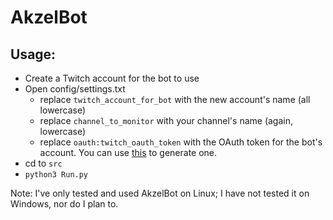 # AkzelBot


## Usage:

- Create a Twitch account for the bot to use
- Open config/settings.txt
    - replace `twitch_account_for_bot` with the new account's name (all lowercase)
    - replace `channel_to_monitor` with your channel's name (again, lowercase)
    - replace `oauth:twitch_oauth_token` with the OAuth token for the bot's account. You can use [this](https://twitchapps.com/tmi/) to generate one.
- cd to `src`
- `python3 Run.py`


Note: I've only tested and used AkzelBot on Linux; I have not tested it on Windows, nor do I plan to.